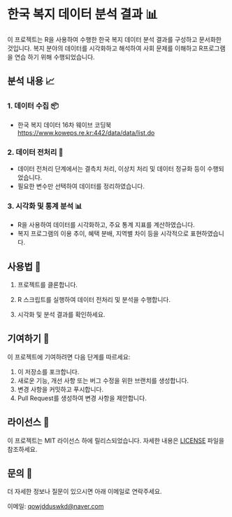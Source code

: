 # 한국 복지 데이터 분석 결과 📊

이 프로젝트는 R을 사용하여 수행한 한국 복지 데이터 분석 결과를 구성하고 문서화한 것입니다. 복지 분야의 데이터를 시각화하고 해석하여 사회 문제를 이해하고 R프로그램을 연습 하기 위해 수행되었습니다.

## 분석 내용 📈

### 1. 데이터 수집 📦
- 한국 복지 데이터 16차 웨이브 코딩북
https://www.koweps.re.kr:442/data/data/list.do
### 2. 데이터 전처리 🧹

- 데이터 전처리 단계에서는 결측치 처리, 이상치 처리 및 데이터 정규화 등이 수행되었습니다.
- 필요한 변수만 선택하여 데이터를 정리하였습니다.

### 3. 시각화 및 통계 분석 📊

- R을 사용하여 데이터를 시각화하고, 주요 통계 지표를 계산하였습니다.
- 복지 프로그램의 이용 추이, 혜택 분배, 지역별 차이 등을 시각적으로 표현하였습니다.

## 사용법 🚀

1. 프로젝트를 클론합니다.


2. R 스크립트를 실행하여 데이터 전처리 및 분석을 수행합니다.


3. 시각화 및 분석 결과를 확인하세요.

## 기여하기 🤝

이 프로젝트에 기여하려면 다음 단계를 따르세요:

1. 이 저장소를 포크합니다.
2. 새로운 기능, 개선 사항 또는 버그 수정을 위한 브랜치를 생성합니다.
3. 변경 사항을 커밋하고 푸시합니다.
4. Pull Request를 생성하여 변경 사항을 제안합니다.

## 라이선스 📄

이 프로젝트는 MIT 라이선스 하에 릴리스되었습니다. 자세한 내용은 [LICENSE](LICENSE) 파일을 참조하세요.

## 문의 📧

더 자세한 정보나 질문이 있으시면 아래 이메일로 연락주세요.

이메일: qowjdduswkd@naver.com

